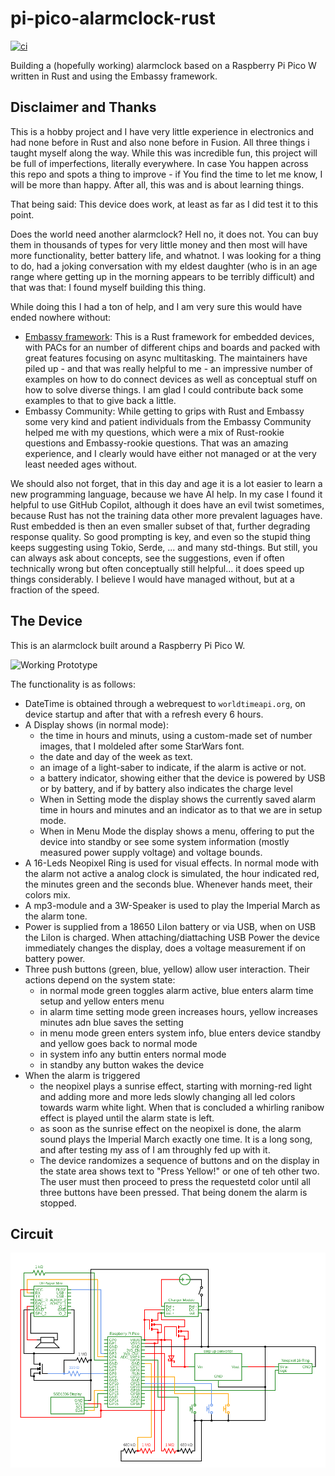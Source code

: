 # pi-pico-alarmclock-rust

[![ci](https://github.com/1-rafael-1/pi-pico-alarmclock-rust/actions/workflows/ci.yml/badge.svg)](https://github.com/1-rafael-1/pi-pico-alarmclock-rust/actions/workflows/ci.yml)

Building a (hopefully working) alarmclock based on a Raspberry Pi Pico W written in Rust and using the Embassy framework.


## Disclaimer and Thanks

This is a hobby project and I have very little experience in electronics and had none before in Rust and also none before in Fusion. All three things i taught myself along the way. While this was incredible fun, this project will be full of imperfections, literally everywhere. In case You happen across this repo and spots a thing to improve - if You find the time to let me know, I will be more than happy. After all, this was and is about learning things.

That being said: This device does work, at least as far as I did test it to this point. 

Does the world need another alarmclock? Hell no, it does not. You can buy them in thousands of types for very little money and then most will have more functionality, better battery life, and whatnot. I was looking for a thing to do, had a joking conversation with my eldest daughter (who is in an age range where getting up in the morning appears to be terribly difficult) and that was that: I found myself building this thing.

While doing this I had a ton of help, and I am very sure this would have ended nowhere without:

+ [Embassy framework](https://github.com/embassy-rs/embassy): This is a Rust framework for embedded devices, with PACs for an number of different chips and boards and packed with great features focusing on async multitasking. The maintainers have piled up  - and that was really helpful to me - an impressive number of examples on how to do connect devices as well as conceptual stuff on how to solve diverse things. I am glad I could contribute back some examples to that to give back a little.
+ Embassy Community: While getting to grips with Rust and Embassy some very kind and patient individuals from the Embassy Community helped me with my questions, which were a mix of Rust-rookie questions and Embassy-rookie questions. That was an amazing experience, and I clearly would have either not managed or at the very least needed ages without.

We should also not forget, that in this day and age it is a lot easier to learn a new programming language, because we have AI help. In my case I found it helpful to use GitHub Copilot, although it does have an evil twist sometimes, because Rust has not the training data other more prevalent laguages have. Rust embedded is then an even smaller subset of that, further degrading response quality. So good prompting is key, and even so the stupid thing keeps suggesting using Tokio, Serde, ... and many std-things. But still, you can always ask about concepts, see the suggestions, even if often technically wrong but often conceptually still helpful... it does speed up things considerably. I believe I would have managed without, but at a fraction of the speed.

## The Device

This is an alarmclock built around a Raspberry Pi Pico W. 

![Working Prototype](images/prototype.png)

The functionality is as follows:

+ DateTime is obtained through a webrequest to `worldtimeapi.org`, on device startup and after that with a refresh every 6 hours.
+ A Display shows (in normal mode):
    + the time in hours and minuts, using a custom-made set of number images, that I moldeled after some StarWars font.
    + the date and day of the week as text.
    + an image of a light-saber to indicate, if the alarm is active or not.
    + a battery indicator, showing either that the device is powered by USB or by battery, and if by battery also indicates the charge level
    + When in Setting mode the display shows the currently saved alarm time in hours and minutes and an indicator as to that we are in setup mode.
    + When in Menu Mode the display shows a menu, offering to put the device into standby or see some system information (mostly measured power supply voltage) and voltage bounds.
+ A 16-Leds Neopixel Ring is used for visual effects. In normal mode with the alarm not active a analog clock is simulated, the hour indicated red, the minutes green and the seconds blue. Whenever hands meet, their colors mix.
+ A mp3-module and a 3W-Speaker is used to play the Imperial March as the alarm tone.
+ Power is supplied from a 18650 LiIon battery or via USB, when on USB the LiIon is charged. When attaching/diattaching USB Power the device immediately changes the display, does a voltage measurement if on battery power.
+ Three push buttons (green, blue, yellow) allow user interaction. Their actions depend on the system state:
    + in normal mode green toggles alarm active, blue enters alarm time setup and yellow enters menu
    + in alarm time setting mode green increases hours, yellow increases minutes adn blue saves the setting
    + in menu mode green enters system info, blue enters device standby and yellow goes back to normal mode
    + in system info any buttin enters normal mode
    + in standby any button wakes the device
+ When the alarm is triggered 
    + the neopixel plays a sunrise effect, starting with morning-red light and adding more and more leds slowly changing all led colors towards warm white light. When that is concluded a whirling ranibow effect is played until the alarm state is left.
    + as soon as the sunrise effect on the neopixel is done, the alarm sound plays the Imperial March exactly one time. It is a long song, and after testing my ass of I am throughly fed up with it.
    + The device randomizes a sequence of buttons and on the display in the state area shows text to "Press Yellow!" or one of teh other two. The user must then proceed to press the requestetd color until all three buttons have been pressed. That being donem the alarm is stopped.

## Circuit

![Circuit Diagram](circuit/circuit.png)